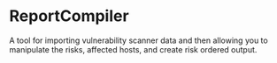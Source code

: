 # ReportCompiler
A tool for importing vulnerability scanner data and then allowing you to manipulate the risks, affected hosts, and create risk ordered output.

